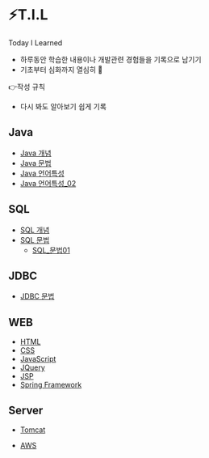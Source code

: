 # :zap:T.I.L

Today I Learned

* 하루동안 학습한 내용이나 개발관련 경험들을 기록으로 남기기
* 기초부터 심화까지 열심히 :punch:

:point_right:작성 규칙

* 다시 봐도 알아보기 쉽게 기록

## Java

* [Java 개념](https://github.com/DeveloperDulli/T.I.L/blob/master/Java/Java-%EA%B0%9C%EB%85%90.md)
* [Java 문법](https://github.com/DeveloperDulli/T.I.L/blob/master/Java/Java-%EB%AC%B8%EB%B2%95.md)
* [Java 언어특성](https://github.com/DeveloperDulli/T.I.L/blob/master/Java/Java%20%EC%96%B8%EC%96%B4%ED%8A%B9%EC%84%B1%20_%ED%99%9C%EC%9A%A9.md)
* [Java 언어특성_02](https://github.com/DeveloperDulli/T.I.L/blob/master/Java/Java%20%EC%96%B8%EC%96%B4%ED%8A%B9%EC%84%B1%20_%ED%99%9C%EC%9A%A902.md)

## SQL

* [SQL 개념](https://github.com/DeveloperDulli/T.I.L/blob/master/SQL/SQL_%EA%B0%9C%EB%85%90.md)
* [SQL 문법](https://github.com/DeveloperDulli/T.I.L/blob/master/SQL/SQL_%EB%AC%B8%EB%B2%95.md)
  * [SQL_문법01](https://github.com/DeveloperDulli/T.I.L/blob/master/SQL/SQL_%EB%AC%B8%EB%B2%9501.md)

## JDBC

* [JDBC 문법](https://github.com/DeveloperDulli/T.I.L/blob/master/JDBC/JDBC_%EB%AC%B8%EB%B2%95.md)

## WEB

* [HTML](https://github.com/DeveloperDulli/T.I.L/blob/master/WEB/HTML.md) 
* [CSS](https://github.com/DeveloperDulli/T.I.L/blob/master/WEB/CSS.md)
* [JavaScript](https://github.com/DeveloperDulli/T.I.L/blob/master/WEB/JavaScript.md)
* [JQuery](https://github.com/DeveloperDulli/T.I.L/blob/master/WEB/JQuery.md)
* [JSP](https://github.com/Hyung-Seok/T.I.L/blob/master/WEB/JSP.md)
* [Spring Framework](https://github.com/Hyung-Seok/T.I.L/blob/master/WEB/Spring%20Framework.md) 

## Server

* [Tomcat](https://github.com/Hyung-Seok/T.I.L/blob/master/Server/Tomcat.md)

* [AWS](https://github.com/Hyung-Seok/T.I.L/blob/master/Server/AWS.md)
